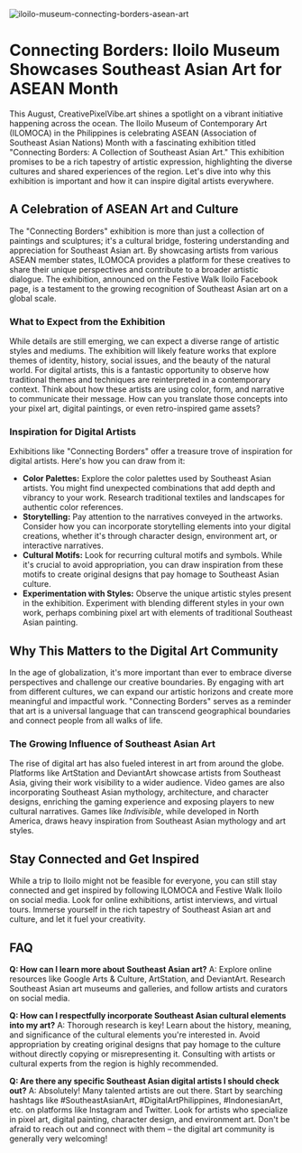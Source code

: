![iloilo-museum-connecting-borders-asean-art](https://images.pexels.com/photos/33342481/pexels-photo-33342481.jpeg?auto=compress&cs=tinysrgb&fit=crop&h=627&w=1200)

# Connecting Borders: Iloilo Museum Showcases Southeast Asian Art for ASEAN Month

This August, CreativePixelVibe.art shines a spotlight on a vibrant initiative happening across the ocean. The Iloilo Museum of Contemporary Art (ILOMOCA) in the Philippines is celebrating ASEAN (Association of Southeast Asian Nations) Month with a fascinating exhibition titled "Connecting Borders: A Collection of Southeast Asian Art." This exhibition promises to be a rich tapestry of artistic expression, highlighting the diverse cultures and shared experiences of the region. Let's dive into why this exhibition is important and how it can inspire digital artists everywhere.

## A Celebration of ASEAN Art and Culture

The "Connecting Borders" exhibition is more than just a collection of paintings and sculptures; it's a cultural bridge, fostering understanding and appreciation for Southeast Asian art. By showcasing artists from various ASEAN member states, ILOMOCA provides a platform for these creatives to share their unique perspectives and contribute to a broader artistic dialogue. The exhibition, announced on the Festive Walk Iloilo Facebook page, is a testament to the growing recognition of Southeast Asian art on a global scale.

### What to Expect from the Exhibition

While details are still emerging, we can expect a diverse range of artistic styles and mediums. The exhibition will likely feature works that explore themes of identity, history, social issues, and the beauty of the natural world. For digital artists, this is a fantastic opportunity to observe how traditional themes and techniques are reinterpreted in a contemporary context. Think about how these artists are using color, form, and narrative to communicate their message. How can you translate those concepts into your pixel art, digital paintings, or even retro-inspired game assets?

### Inspiration for Digital Artists

Exhibitions like "Connecting Borders" offer a treasure trove of inspiration for digital artists. Here's how you can draw from it:

*   **Color Palettes:** Explore the color palettes used by Southeast Asian artists. You might find unexpected combinations that add depth and vibrancy to your work. Research traditional textiles and landscapes for authentic color references.
*   **Storytelling:** Pay attention to the narratives conveyed in the artworks. Consider how you can incorporate storytelling elements into your digital creations, whether it's through character design, environment art, or interactive narratives.
*   **Cultural Motifs:** Look for recurring cultural motifs and symbols. While it's crucial to avoid appropriation, you can draw inspiration from these motifs to create original designs that pay homage to Southeast Asian culture.
*   **Experimentation with Styles:** Observe the unique artistic styles present in the exhibition. Experiment with blending different styles in your own work, perhaps combining pixel art with elements of traditional Southeast Asian painting.

## Why This Matters to the Digital Art Community

In the age of globalization, it's more important than ever to embrace diverse perspectives and challenge our creative boundaries. By engaging with art from different cultures, we can expand our artistic horizons and create more meaningful and impactful work. "Connecting Borders" serves as a reminder that art is a universal language that can transcend geographical boundaries and connect people from all walks of life.

### The Growing Influence of Southeast Asian Art

The rise of digital art has also fueled interest in art from around the globe. Platforms like ArtStation and DeviantArt showcase artists from Southeast Asia, giving their work visibility to a wider audience. Video games are also incorporating Southeast Asian mythology, architecture, and character designs, enriching the gaming experience and exposing players to new cultural narratives. Games like *Indivisible*, while developed in North America, draws heavy inspiration from Southeast Asian mythology and art styles.

## Stay Connected and Get Inspired

While a trip to Iloilo might not be feasible for everyone, you can still stay connected and get inspired by following ILOMOCA and Festive Walk Iloilo on social media. Look for online exhibitions, artist interviews, and virtual tours. Immerse yourself in the rich tapestry of Southeast Asian art and culture, and let it fuel your creativity.

## FAQ

**Q: How can I learn more about Southeast Asian art?**
A: Explore online resources like Google Arts & Culture, ArtStation, and DeviantArt. Research Southeast Asian art museums and galleries, and follow artists and curators on social media.

**Q: How can I respectfully incorporate Southeast Asian cultural elements into my art?**
A: Thorough research is key! Learn about the history, meaning, and significance of the cultural elements you're interested in. Avoid appropriation by creating original designs that pay homage to the culture without directly copying or misrepresenting it. Consulting with artists or cultural experts from the region is highly recommended.

**Q: Are there any specific Southeast Asian digital artists I should check out?**
A: Absolutely! Many talented artists are out there. Start by searching hashtags like #SoutheastAsianArt, #DigitalArtPhilippines, #IndonesianArt, etc. on platforms like Instagram and Twitter. Look for artists who specialize in pixel art, digital painting, character design, and environment art. Don't be afraid to reach out and connect with them – the digital art community is generally very welcoming!
